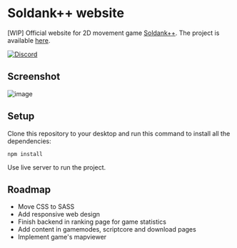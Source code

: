 # Soldank++ website
[WIP] Official website for 2D movement game [Soldank++](https://github.com/nedik/soldank-plus-plus). The project is available [here](https://soldankpp.com).

[![Discord](https://img.shields.io/discord/1224452056245600417.svg?label=Discord&logo=Discord&colorB=7289da&style=for-the-badge)](https://discord.gg/nR43G7Tr)

## Screenshot
![image](https://github.com/YETIx86/soldankpp-website/assets/153613487/e44b276b-9073-41c5-b76e-37a47e756461)

## Setup
Clone this repository to your desktop and run this command to install all the dependencies:
```
npm install
```
Use live server to run the project.

## Roadmap
- Move CSS to SASS
- Add responsive web design
- Finish backend in ranking page for game statistics
- Add content in gamemodes, scriptcore and download pages
- Implement game's mapviewer
